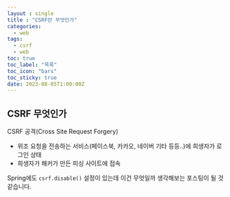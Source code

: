 ```yaml
---
layout : single
title : "CSRF란 무엇인가"
categories:
  - web
tags:
  - csrf
  - web
toc: true
toc_label: "목록"
toc_icon: "bars"
toc_sticky: true
date: 2023-08-05T1:00:00Z
---
```


## CSRF 무엇인가

CSRF 공격(Cross Site Request Forgery) 

- 위조 요청을 전송하는 서비스(페이스북, 카카오, 네이버 기타 등등..)에 희생자가 로그인 상태
- 희생자가 해커가 만든 피싱 사이트에 접속

Spring에도 `csrf.disable()` 설정이 있는데 이건 무엇일까 생각해보는 포스팅이 될 것 같습니다.